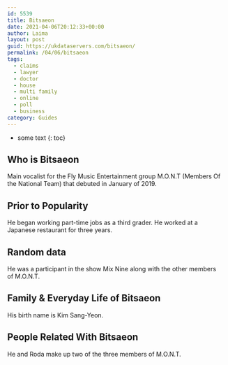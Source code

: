 ```yaml
---
id: 5539
title: Bitsaeon
date: 2021-04-06T20:12:33+00:00
author: Laima
layout: post
guid: https://ukdataservers.com/bitsaeon/
permalink: /04/06/bitsaeon
tags:
  - claims
  - lawyer
  - doctor
  - house
  - multi family
  - online
  - poll
  - business
category: Guides
---
```


* some text
{: toc}


## Who is Bitsaeon
                  
                  
                  
Main vocalist for the Fly Music Entertainment group M.O.N.T (Members Of the National Team) that debuted in January of 2019.
                  
              
            
              
            
                
                
                
## Prior to Popularity
                  
                  
                  
He began working part-time jobs as a third grader. He worked at a Japanese restaurant for three years.
                  
              
            
              
            
                
                
                
## Random data
                  
                  
                  
He was a participant in the show Mix Nine along with the other members of M.O.N.T.
                  
              
            
              
            
                
                
                
## Family & Everyday Life of Bitsaeon
                  
                  
                  
His birth name is Kim Sang-Yeon.
                  
              
            
              
            
                
                
                
## People Related With Bitsaeon
                  
                  
                  
He and Roda make up two of the three members of M.O.N.T.
                  
              
            
              
            
                
              
            
              
              
            
            
              
            
          
          
          